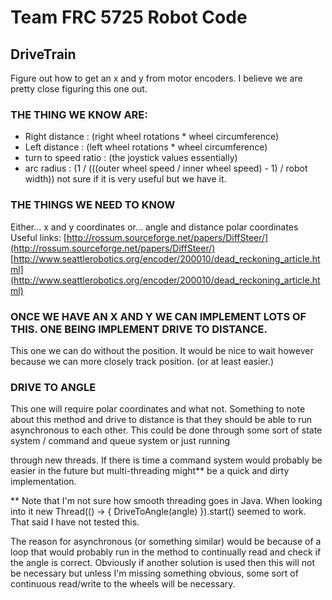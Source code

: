 # Team FRC 5725 Robot Code



## DriveTrain
Figure out how to get an x and y from motor encoders. I believe we are pretty close figuring this one out.

### THE THING WE KNOW ARE:
* Right distance : (right wheel rotations * wheel circumference)
* Left distance : (left wheel rotations * wheel circumference)
* turn to speed ratio : (the joystick values essentially)
* arc radius : (1 / (((outer wheel speed / inner wheel speed) - 1) / robot width)) not sure if it is very useful but we have it.

### THE THINGS WE NEED TO KNOW
Either... x and y coordinates
or... angle and distance polar coordinates
Useful links:
[http://rossum.sourceforge.net/papers/DiffSteer/](http://rossum.sourceforge.net/papers/DiffSteer/)
[http://www.seattlerobotics.org/encoder/200010/dead_reckoning_article.html](http://www.seattlerobotics.org/encoder/200010/dead_reckoning_article.html)

### ONCE WE HAVE AN X AND Y WE CAN IMPLEMENT LOTS OF THIS. ONE BEING IMPLEMENT DRIVE TO DISTANCE.

This one we can do without the position. It would be nice to wait however because we can more closely track position. (or at least easier.)

### DRIVE TO ANGLE

This one will require polar coordinates and what not. Something to note about this method and drive to distance is that they should be able to run asynchronous to each other. This could be done through some sort of state system / command and queue system or just running

through new threads. If there is time a command system would probably be easier in the future but multi-threading might** be a quick and dirty implementation.

  ** Note that I'm not sure how smooth threading goes in Java. When looking into it new Thread(() -> { DriveToAngle(angle) }).start()    seemed to work. That said I have not tested this.

The reason for asynchronous (or something similar) would be because of a loop that would probably run in the method to continually read and check if the angle is correct. Obviously if another solution is used then this will not be necessary but unless I'm missing something obvious, some sort of continuous read/write to the wheels will be necessary.
